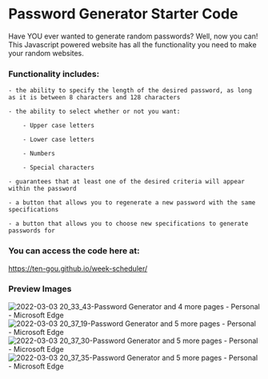 # Password Generator Starter Code
Have YOU ever wanted to generate random passwords? Well, now you can! This Javascript powered website has all the functionality you need to make your random websites.

### Functionality includes:

    - the ability to specify the length of the desired password, as long as it is between 8 characters and 128 characters
    
    - the ability to select whether or not you want:
    
        - Upper case letters
    
        - Lower case letters
        
        - Numbers
        
        - Special characters
    
    - guarantees that at least one of the desired criteria will appear within the password
    
    - a button that allows you to regenerate a new password with the same specifications
    
    - a button that allows you to choose new specifications to generate passwords for
    
### You can access the code here at:
https://ten-gou.github.io/week-scheduler/

### Preview Images
![2022-03-03 20_33_43-Password Generator and 4 more pages - Personal - Microsoft​ Edge](https://user-images.githubusercontent.com/30391578/156700435-f3c6c010-7e9a-4fa5-b3b9-3c7459c8f272.png)
![2022-03-03 20_37_19-Password Generator and 5 more pages - Personal - Microsoft​ Edge](https://user-images.githubusercontent.com/30391578/156700436-64d81444-2884-40ca-bf5b-8c900509a93e.png)
![2022-03-03 20_37_30-Password Generator and 5 more pages - Personal - Microsoft​ Edge](https://user-images.githubusercontent.com/30391578/156700439-daa73774-fe8e-47f6-a6e4-bf19e353d357.png)
![2022-03-03 20_37_35-Password Generator and 5 more pages - Personal - Microsoft​ Edge](https://user-images.githubusercontent.com/30391578/156700440-a2073028-c9e6-41ed-b3db-7f324860f667.png)
